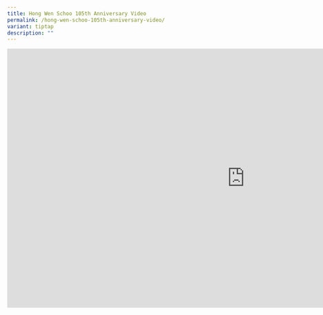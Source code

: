 ```yaml
---
title: Hong Wen Schoo 105th Anniversary Video
permalink: /hong-wen-schoo-105th-anniversary-video/
variant: tiptap
description: ""
---
```

<div class="iframe-wrapper">
<iframe height="600" width="1100" allowfullscreen="true" frameborder="0" src="https://www.youtube.com/embed/0tmdLwkm0ao?si=5r8BE11ejIbRJO15"></iframe>
</div>
<p></p>